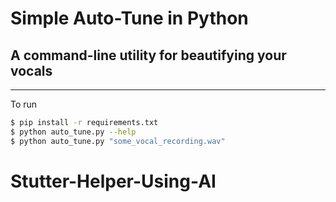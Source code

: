 # Simple Auto-Tune in Python

## A command-line utility for beautifying your vocals
---

To run

```bash
$ pip install -r requirements.txt
$ python auto_tune.py --help
$ python auto_tune.py "some_vocal_recording.wav"
```
# Stutter-Helper-Using-AI
